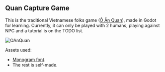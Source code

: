 ## Quan Capture Game
This is the traditional Vietnamese folks game ([Ô Ăn Quan](https://en.wikipedia.org/wiki/%C3%94_%C4%83n_quan)), made in Godot for learning. Currently, it can only be played with 2 humans, playing against NPC and a tutorial is on the TODO list.

![OAnQuan](https://github.com/user-attachments/assets/e2c339af-74c6-484f-88e5-1a0a2b99f340)

Assets used:

* [Monogram font](https://datagoblin.itch.io/monogram).
* The rest is self-made.
